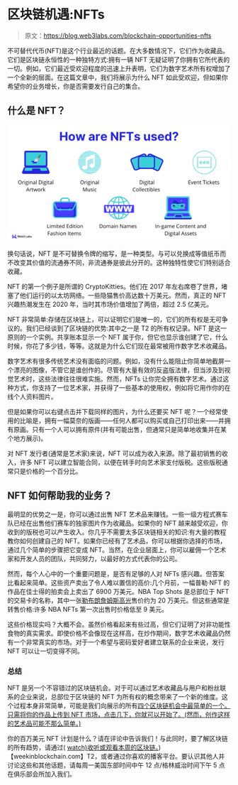 # 区块链机遇:NFTs

> 原文：<https://blog.web3labs.com/blockchain-opportunities-nfts>

不可替代代币(NFT)是这个行业最近的话题。在大多数情况下，它们作为收藏品。它们是区块链永恒性的一种独特方式:拥有一辆 NFT 无疑证明了你拥有它所代表的一切。例如，它们最近受欢迎程度的迅速上升表明，它们为数字艺术所有权增加了一个全新的层面。在这篇文章中，我们将展示为什么 NFT 如此受欢迎，但如果你希望你的业务增长，你是否需要发行自己的集合。

## 什么是 NFT？

**![How are NFTs used?](img/c0629459d57968622d05392e816e0cbd.png)**

换句话说，NFT 是不可替换令牌的缩写，是一种类型。与可以兑换成等值纸币而不改变其价值的流通券不同，非流通券是彼此分开的。这种独特性使它们特别适合收藏。

NFT 的第一个例子是所谓的 CryptoKitties。他们在 2017 年左右席卷了世界，堵塞了他们运行的以太坊网络。一些隐猫售价高达数十万美元。然而，真正的 NFT 兴趣热潮发生在 2020 年，当时其市场价值增加了两倍，超过 2.5 亿美元。

NFT 非常简单:存储在区块链上，可以证明它们是唯一的，它们的所有权是无可争议的。我们已经谈到了区块链的优势:其中之一是 T2 的所有权记录。NFT 是这一原则的一个实例。共享账本显示一个 NFT 属于你，但它也显示谁创建了它，什么时候，你花了多少钱，等等。这就是为什么它们现在最常被用作数字艺术收藏品。

数字艺术有很多传统艺术没有面临的问题。例如，没有什么能阻止你简单地截屏一个漂亮的图像，不管它是谁创作的。尽管有大量有效的反盗版法律，但当涉及到视觉艺术时，这些法律往往很难实施。然而，NFTs 让你完全拥有数字艺术。通过这种方式，你支持了一位艺术家，并获得了一些基本的使用权，例如将它用作你的在线个人资料图片。

但是如果你可以右键点击并下载同样的图片，为什么还要买 NFT 呢？一个经常使用的比喻是，拥有一幅莫奈的版画——任何人都可以购买或自己打印出来——并拥有原画。只有一个人可以拥有原件(并有可能出售，但通常只是简单地收集并在某个地方展示)。

对 NFT 发行者(通常是艺术家)来说，NFT 可以成为收入来源。除了最初销售的收入，许多 NFT 可以建立智能合同，以便在转手时向艺术家支付版税。这些版税通常只是价格的一个百分比。

## **NFT 如何帮助我的业务？**

最明显的优势之一是，你可以通过出售 NFT 艺术品来赚钱。一些一级方程式赛车队已经在出售他们赛车的独家图片作为收藏品。如果你的 NFT 越来越受欢迎，你收到的版税也可以产生收入。你几乎不需要太多区块链相关的知识:有大量的教程教你如何创建自己的 NFT。如果你已经有了艺术品，你可以根据你选择的市场，通过几个简单的步骤把它变成 NFT。当然，在企业层面上，你可以雇佣一个艺术家和开发人员的团队，共同努力，以最好的方式代表你的公司。

然而，每个人心中的一个重要问题是，是否有足够的人对 NFTs 感兴趣。但答案比看起来简单。这些资产卖出了令人难以置信的高价:几个月前，一幅普勒·NFT 的作品在佳士得的拍卖会上卖出了 6900 万美元。NBA Top Shots 是总部位于 NFT 的交易卡的名称，其中一张[勒布朗詹姆斯高光](https://www.cnbc.com/2021/02/28/230-million-dollars-spent-on-nba-top-shot.html)售价约为 20 万美元。但这些通常是转售价格:许多 NBA NFTs 第一次出售时价格低至 9 美元。

这些价格现实吗？大概不会。虽然价格看起来有些过高，但它们证明了对非功能性食物的真实需求。即使价格不会像现在这样高，在炒作期间，数字艺术收藏品仍然有一个非常真实的市场。对于一个希望与密码爱好者建立联系的企业来说，发行 NFT 可以让一切变得不同。

### **总结**

NFT 是另一个不容错过的区块链机会。对于可以通过艺术收藏品与用户和粉丝联系的企业来说，总部位于区块链的 NFT 为所有权的概念带来了一个新的维度。这个过程本身非常简单，可能是我们向展示的所有[四个区块链机会中最简单的一个。只需将你的作品上传到 NFT 市场，点击几下，你就可以开始了。(然而，创作这样的艺术品可能不那么简单。)](https://blog.web3labs.com/the-big-4-blockchain-opportunities)

你的百万美元 NFT 计划是什么？请在评论中告诉我们！与此同时，要了解区块链的所有趋势，请通过( [watch)收听或观看本周的区块链。](https://www.youtube.com/playlist?list=PLqTg_CuyCcDgeuG5NNXivJdg80nxqyb1f))【weekinblockchain.com】T2，或者通过你喜欢的播客平台。要认识其他人并讨论这些和其他话题，请每周一美国东部时间中午 12 点/格林威治时间下午 5 点在俱乐部会所加入我们。